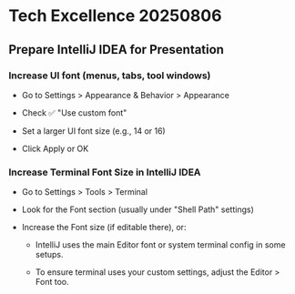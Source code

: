# Tech Excellence 20250806

## Prepare IntelliJ IDEA for Presentation

### Increase UI font (menus, tabs, tool windows)

- Go to Settings > Appearance & Behavior > Appearance

- Check ✅ "Use custom font"

- Set a larger UI font size (e.g., 14 or 16)

- Click Apply or OK

### Increase Terminal Font Size in IntelliJ IDEA

- Go to Settings > Tools > Terminal

- Look for the Font section (usually under "Shell Path" settings)

- Increase the Font size (if editable there), or:

  - IntelliJ uses the main Editor font or system terminal config in some setups.

  - To ensure terminal uses your custom settings, adjust the Editor > Font too.